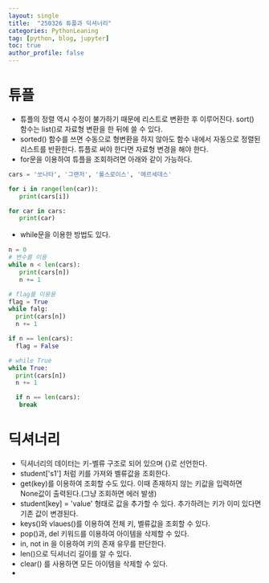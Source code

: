 ```yaml
---
layout: single
title:  "250326 튜플과 딕셔너리"
categories: PythonLeaning
tag: [python, blog, jupyter]
toc: true
author_profile: false
---
```


<head>
  <style>
    table.dataframe {
      white-space: normal;
      width: 100%;
      height: 240px;
      display: block;
      overflow: auto;
      font-family: Arial, sans-serif;
      font-size: 0.9rem;
      line-height: 20px;
      text-align: center;
      border: 0px !important;
    }

    table.dataframe th {
      text-align: center;
      font-weight: bold;
      padding: 8px;
    }

    table.dataframe td {
      text-align: center;
      padding: 8px;
    }

    table.dataframe tr:hover {
      background: #b8d1f3; 
    }

    .output_prompt {
      overflow: auto;
      font-size: 0.9rem;
      line-height: 1.45;
      border-radius: 0.3rem;
      -webkit-overflow-scrolling: touch;
      padding: 0.8rem;
      margin-top: 0;
      margin-bottom: 15px;
      font: 1rem Consolas, "Liberation Mono", Menlo, Courier, monospace;
      color: $code-text-color;
      border: solid 1px $border-color;
      border-radius: 0.3rem;
      word-break: normal;
      white-space: pre;
    }

  .dataframe tbody tr th:only-of-type {
      vertical-align: middle;
  }

  .dataframe tbody tr th {
      vertical-align: top;
  }

  .dataframe thead th {
      text-align: center !important;
      padding: 8px;
  }

  .page__content p {
      margin: 0 0 0px !important;
  }

  .page__content p > strong {
    font-size: 0.8rem !important;
  }

  </style>
</head>




# **튜플**

* 튜플의 정렬 역시 수정이 불가하기 때문에 리스트로 변환한 후 이루어진다. sort() 함수는 list()로 자료형 변환을 한 뒤에 쓸 수 있다.
* sorted() 함수를 쓰면 수동으로 형변환을 하지 않아도 함수 내에서 자동으로 정렬된 리스트를 반환한다. 튜플로 써야 한다면 자료형 변경을 해야 한다.
* for문을 이용하여 튜플을 조회하려면 아래와 같이 가능하다. 

```python
cars = '쏘나타', '그랜저', '롤스로이스', '메르세데스'

for i in range(len(car)):
   print(cars[i])

for car in cars:
   print(car)
```

* while문을 이용한 방법도 있다.

```python
n = 0
# 변수를 이용
while n < len(cars):
   print(cars[n])
   n += 1

# flag를 이용용
flag = True
while falg:
  print(cars[n])
  n += 1

if n == len(cars):
  flag = False

# while True
while True:
  print(cars[n])
  n += 1

  if n == len(cars):
   break

```


# **딕셔너리**

* 딕셔너리의 데이터는 키-벨류 구조로 되어 있으며 {}로 선언한다.
* student['s1'] 처럼 키를 가져와 벨류값을 조회한다.
* get(key)를 이용하여 조회할 수도 있다. 이때 존재하지 않는 키값을 입력하면 None값이 출력된다.(그냥 조회하면 에러 발생)
* student[key] = 'value' 형태로 값을 추가할 수 있다. 추가하려는 키가 이미 있다면 기존 값이 변경된다.
* keys()와 vlaues()를 이용하여 전체 키, 벨류값을 조회할 수 있다.
* pop()과, del 키워드를 이용하여 아이템을 삭제할 수 있다.
* in, not in 을 이용하여 키의 존재 유무를 판단한다.
* len()으로 딕셔너리 길이를 알 수 있다.
* clear() 를 사용하면 모든 아이템을 삭제할 수 있다.
* 






